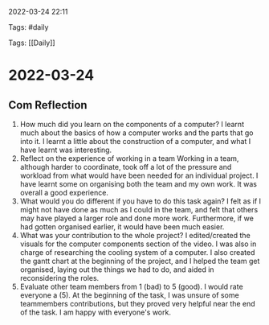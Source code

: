 2022-03-24 22:11

Tags: #daily

Tags: [[Daily]]

# 2022-03-24
## Com Reflection
1. How much did you learn on the components of a computer? 
I learnt much about the basics of how a computer works and the parts that go into it. I learnt a little about the construction of a computer, and what I have learnt was interesting.
2. Reflect on the experience of working in a team 
Working in a team, although harder to coordinate, took off a lot of the pressure and workload from what would have been needed for an individual project. I have learnt some on organising both the team and my own work. It was overall a good experience.
3. What would you do different if you have to do this task again? 
I felt as if I might not have done as much as I could in the team, and felt that others may have played a larger role and done more work. Furthermore, if we had gotten organised earlier, it would have been much easier.
4. What was your contribution to the whole project? 
I edited/created the visuals for the computer components section of the video. I was also in charge of researching the cooling system of a computer. I also created the gantt chart at the beginning of the project, and I helped the team get organised, laying out the things we had to do, and aided in reconsidering the roles.
5. Evaluate other team members from 1 (bad) to 5 (good).
I would rate everyone a (5).
At the beginning of the task, I was unsure of some teammembers contributions, but they proved very helpful near the end of the task. I am happy with everyone's work.